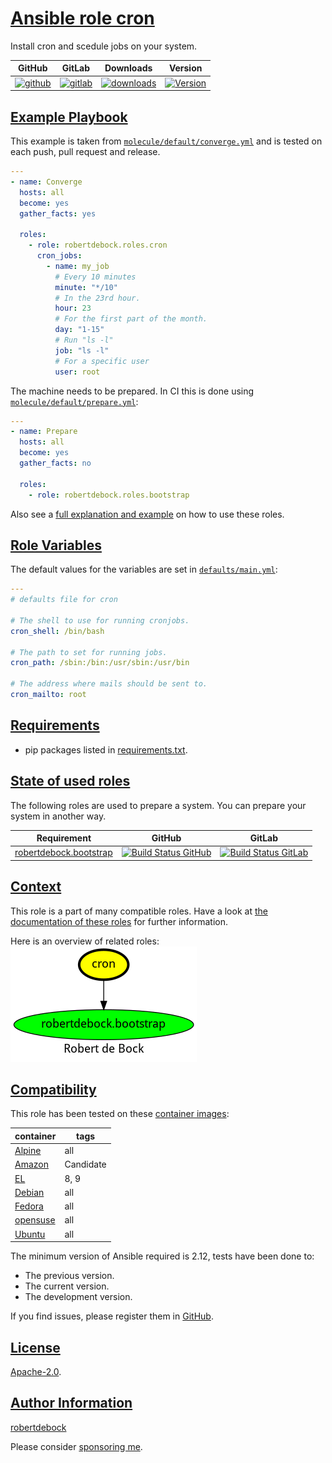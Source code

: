 # [Ansible role cron](#cron)

Install cron and scedule jobs on your system.

|GitHub|GitLab|Downloads|Version|
|------|------|---------|-------|
|[![github](https://github.com/robertdebock/ansible-role-cron/workflows/Ansible%20Molecule/badge.svg)](https://github.com/robertdebock/ansible-role-cron/actions)|[![gitlab](https://gitlab.com/robertdebock-iac/ansible-role-cron/badges/master/pipeline.svg)](https://gitlab.com/robertdebock-iac/ansible-role-cron)|[![downloads](https://img.shields.io/ansible/role/d/robertdebock/cron)](https://galaxy.ansible.com/robertdebock/cron)|[![Version](https://img.shields.io/github/release/robertdebock/ansible-role-cron.svg)](https://github.com/robertdebock/ansible-role-cron/releases/)|

## [Example Playbook](#example-playbook)

This example is taken from [`molecule/default/converge.yml`](https://github.com/robertdebock/ansible-role-cron/blob/master/molecule/default/converge.yml) and is tested on each push, pull request and release.

```yaml
---
- name: Converge
  hosts: all
  become: yes
  gather_facts: yes

  roles:
    - role: robertdebock.roles.cron
      cron_jobs:
        - name: my_job
          # Every 10 minutes
          minute: "*/10"
          # In the 23rd hour.
          hour: 23
          # For the first part of the month.
          day: "1-15"
          # Run "ls -l"
          job: "ls -l"
          # For a specific user
          user: root
```

The machine needs to be prepared. In CI this is done using [`molecule/default/prepare.yml`](https://github.com/robertdebock/ansible-role-cron/blob/master/molecule/default/prepare.yml):

```yaml
---
- name: Prepare
  hosts: all
  become: yes
  gather_facts: no

  roles:
    - role: robertdebock.roles.bootstrap
```

Also see a [full explanation and example](https://robertdebock.nl/how-to-use-these-roles.html) on how to use these roles.

## [Role Variables](#role-variables)

The default values for the variables are set in [`defaults/main.yml`](https://github.com/robertdebock/ansible-role-cron/blob/master/defaults/main.yml):

```yaml
---
# defaults file for cron

# The shell to use for running cronjobs.
cron_shell: /bin/bash

# The path to set for running jobs.
cron_path: /sbin:/bin:/usr/sbin:/usr/bin

# The address where mails should be sent to.
cron_mailto: root
```

## [Requirements](#requirements)

- pip packages listed in [requirements.txt](https://github.com/robertdebock/ansible-role-cron/blob/master/requirements.txt).

## [State of used roles](#state-of-used-roles)

The following roles are used to prepare a system. You can prepare your system in another way.

| Requirement | GitHub | GitLab |
|-------------|--------|--------|
|[robertdebock.bootstrap](https://galaxy.ansible.com/robertdebock/bootstrap)|[![Build Status GitHub](https://github.com/robertdebock/ansible-role-bootstrap/workflows/Ansible%20Molecule/badge.svg)](https://github.com/robertdebock/ansible-role-bootstrap/actions)|[![Build Status GitLab](https://gitlab.com/robertdebock-iac/ansible-role-bootstrap/badges/master/pipeline.svg)](https://gitlab.com/robertdebock-iac/ansible-role-bootstrap)|

## [Context](#context)

This role is a part of many compatible roles. Have a look at [the documentation of these roles](https://robertdebock.nl/) for further information.

Here is an overview of related roles:
![dependencies](https://raw.githubusercontent.com/robertdebock/ansible-role-cron/png/requirements.png "Dependencies")

## [Compatibility](#compatibility)

This role has been tested on these [container images](https://hub.docker.com/u/robertdebock):

|container|tags|
|---------|----|
|[Alpine](https://hub.docker.com/r/robertdebock/alpine)|all|
|[Amazon](https://hub.docker.com/r/robertdebock/amazonlinux)|Candidate|
|[EL](https://hub.docker.com/r/robertdebock/enterpriselinux)|8, 9|
|[Debian](https://hub.docker.com/r/robertdebock/debian)|all|
|[Fedora](https://hub.docker.com/r/robertdebock/fedora/)|all|
|[opensuse](https://hub.docker.com/r/robertdebock/opensuse)|all|
|[Ubuntu](https://hub.docker.com/r/robertdebock/ubuntu)|all|

The minimum version of Ansible required is 2.12, tests have been done to:

- The previous version.
- The current version.
- The development version.

If you find issues, please register them in [GitHub](https://github.com/robertdebock/ansible-role-cron/issues).

## [License](#license)

[Apache-2.0](https://github.com/robertdebock/ansible-role-cron/blob/master/LICENSE).

## [Author Information](#author-information)

[robertdebock](https://robertdebock.nl/)

Please consider [sponsoring me](https://github.com/sponsors/robertdebock).
